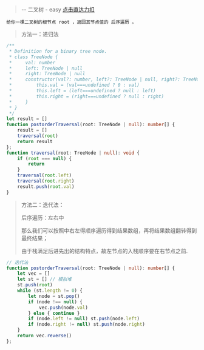> -- 二叉树 - easy
> [点击直达力扣](https://leetcode.cn/problems/binary-tree-postorder-traversal/description/)

    给你一棵二叉树的根节点 root ，返回其节点值的 后序遍历 。

> 方法一：递归法

```typescript
/**
 * Definition for a binary tree node.
 * class TreeNode {
 *     val: number
 *     left: TreeNode | null
 *     right: TreeNode | null
 *     constructor(val?: number, left?: TreeNode | null, right?: TreeNode | null) {
 *         this.val = (val===undefined ? 0 : val)
 *         this.left = (left===undefined ? null : left)
 *         this.right = (right===undefined ? null : right)
 *     }
 * }
 */
let result = []
function postorderTraversal(root: TreeNode | null): number[] {
    result = []
    traversal(root)
    return result
};
function traversal(root: TreeNode | null): void {
    if (root === null) {
        return
    }
    traversal(root.left)
    traversal(root.right)
    result.push(root.val)
}
```

> 方法二：迭代法：
> 
> 后序遍历：左右中
> 
> 那么我们可以按照中右左得顺序遍历得到结果数组，再将结果数组翻转得到最终结果；
> 
> 由于栈满足后进先出的结构特点，故左节点的入栈顺序要在右节点之前.

```typescript
// 迭代法
function postorderTraversal(root: TreeNode | null): number[] {
    let vec = []
    let st = [] // 模拟堆
    st.push(root)
    while (st.length != 0) {
        let node = st.pop()
        if (node !== null) {
            vec.push(node.val)
        } else { continue }
        if (node.left != null) st.push(node.left)
        if (node.right != null) st.push(node.right)
    }
    return vec.reverse()
};
```